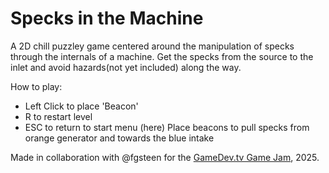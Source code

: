 # Specks in the Machine
A 2D chill puzzley game centered around the manipulation of specks through the internals of a machine. 
Get the specks from the source to the inlet and avoid hazards(not yet included) along the way.  

How to play:
- Left Click to place 'Beacon'
- R to restart level
- ESC to return to start menu (here)
Place beacons to pull specks from orange generator and
towards the blue intake

Made in collaboration with @fgsteen for the [GameDev.tv Game Jam](https://itch.io/jam/gamedevtv-jam-2025), 2025.

